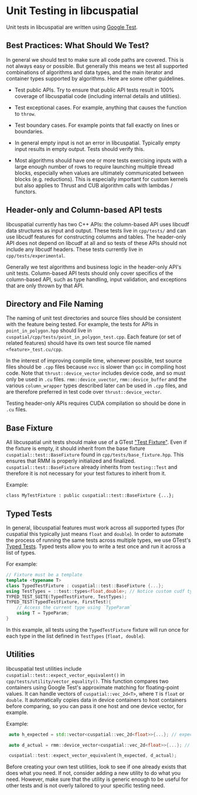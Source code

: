 # Unit Testing in libcuspatial

Unit tests in libcuspatial are written using
[Google Test](https://github.com/google/googletest/blob/master/docs/primer.md).

## Best Practices: What Should We Test?

In general we should test to make sure all code paths are covered. This is not always easy or
possible. But generally this means we test all supported combinations of algorithms and data types,
and the main iterator and container types supported by algorithms.  Here are some other guidelines.

 * Test public APIs. Try to ensure that public API tests result in 100% coverage of libcuspatial
   code (including internal details and utilities).

 * Test exceptional cases. For example, anything that causes the function to `throw`.

 * Test boundary cases. For example points that fall exactly on lines or boundaries.

 * In general empty input is not an error in libcuspatial. Typically empty input results in empty
   output. Tests should verify this.

 * Most algorithms should have one or more tests exercising inputs with a large enough number of
   rows to require launching multiple thread blocks, especially when values are ultimately
   communicated between blocks (e.g. reductions). This is especially important for custom kernels
   but also applies to Thrust and CUB algorithm calls with lambdas / functors.

## Header-only and Column-based API tests

libcuspatial currently has two C++ APIs: the column-based API uses libcudf data structures as 
input and output. These tests live in `cpp/tests/` and can use libcudf features for constructing
columns and tables. The header-only API does not depend on libcudf at all and so tests of these
APIs should not include any libcudf headers. These tests currently live in `cpp/tests/experimental`.

Generally we test algorithms and business logic in the header-only API's unit tests. Column-based
API tests should only cover specifics of the column-based API, such as type handling,
input validation, and exceptions that are only thrown by that API.

## Directory and File Naming

The naming of unit test directories and source files should be consistent with the feature being
tested. For example, the tests for APIs in `point_in_polygon.hpp` should live in 
`cuspatial/cpp/tests/point_in_polygon_test.cpp`. Each feature (or set of related features) should
have its own test source file named `<feature>_test.cu/cpp`. 

In the interest of improving compile time, whenever possible, test source files should be `.cpp`
files because `nvcc` is slower than `gcc` in compiling host code. Note that `thrust::device_vector`
includes device code, and so must only be used in `.cu` files. `rmm::device_uvector`,
`rmm::device_buffer` and the various `column_wrapper` types described later can be used in `.cpp`
files, and are therefore preferred in test code over `thrust::device_vector`.

Testing header-only APIs requires CUDA compilation so should be done in `.cu` files.

## Base Fixture

All libcuspatial unit tests should make use of a GTest 
["Test Fixture"](https://github.com/google/googletest/blob/master/docs/primer.md#test-fixtures-using-the-same-data-configuration-for-multiple-tests-same-data-multiple-tests).
Even if the fixture is empty, it should inherit from the base fixture `cuspatial::test::BaseFixture`
found in `cpp/tests/base_fixture.hpp`. This ensures that RMM is properly initialized and
finalized. `cuspatial::test::BaseFixture` already inherits from `testing::Test` and therefore it is
not necessary for your test fixtures to inherit from it.

Example:

    class MyTestFixture : public cuspatial::test::BaseFixture {...};

## Typed Tests

In general, libcuspatial features must work across all supported types (for cuspatial this 
typically just means `float` and `double`). In order to automate the process of running
the same tests across multiple types, we use GTest's
[Typed Tests](https://github.com/google/googletest/blob/master/docs/advanced.md#typed-tests).
Typed tests allow you to write a test once and run it across a list of types.

For example:

```c++
// Fixture must be a template
template <typename T>
class TypedTestFixture : cuspatial::test::BaseFixture {...};
using TestTypes = ::test::types<float,double>; // Notice custom cudf type list type
TYPED_TEST_SUITE(TypedTestFixture, TestTypes);
TYPED_TEST(TypedTestFixture, FirstTest){
    // Access the current type using `TypeParam`
    using T = TypeParam;
}
```

In this example, all tests using the `TypedTestFixture` fixture will run once for each type in the
list defined in `TestTypes` (`float, double`).

## Utilities

libcuspatial test utilities include `cuspatial::test::expect_vector_equivalent()` in
`cpp/tests/utility/vector_equality()`. This function compares two containers using Google Test's 
approximate matching for floating-point values. It can handle vectors of `cuspatial::vec_2d<T>`,
where `T` is `float` or `double`. It automatically copies data in device containers to host 
containers before comparing, so you can pass it one host and one device vector, for example. 

Example:

```c++
 auto h_expected = std::vector<cuspatial::vec_2d<float>>{...}; // expected values

 auto d_actual = rmm::device_vector<cuspatial::vec_2d<float>>{...}; // actual computed values

 cuspatial::test::expect_vector_equivalent(h_expected, d_actual);
```

Before creating your own test utilities, look to see if one already exists that does
what you need. If not, consider adding a new utility to do what you need. However, make sure that
the utility is generic enough to be useful for other tests and is not overly tailored to your
specific testing need.

